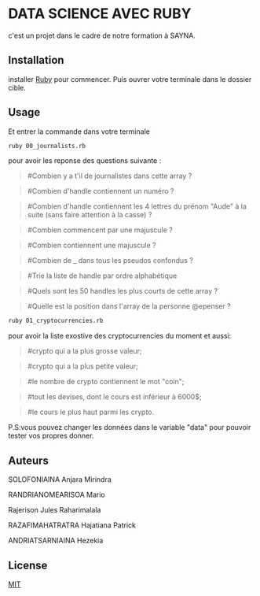 # DATA SCIENCE AVEC RUBY

c'est un projet dans le cadre de notre formation à SAYNA.

## Installation

installer  [Ruby](https://gorails.com/setup/ubuntu/20.04?fbclid=IwAR0z3XaidbXL3zknKRUTVLOGEobSBek4yDViT7AZvvO8PgO45FAxFlrGii0) pour commencer. Puis ouvrer votre terminale dans le dossier cible. 



## Usage
Et entrer la commande dans votre terminale
```bash
ruby 00_journalists.rb

```
pour avoir les reponse des questions suivante :
>#Combien y a t'il de journalistes dans cette array ?

>#Combien d'handle contiennent un numéro ?

>#Combien d'handle contiennent les 4 lettres du prénom "Aude" à la suite (sans faire attention à la casse) ?

>#Combien commencent par une majuscule ?

>#Combien contiennent une majuscule ?

>#Combien de _ dans tous les pseudos confondus ?

>#Trie la liste de handle par ordre alphabétique

>#Quels sont les 50 handles les plus courts de cette array ?

>#Quelle est la position dans l'array de la personne @epenser ?

```bash
ruby 01_cryptocurrencies.rb
```
pour avoir la liste exostive des cryptocurrencies du moment et aussi: 
>#crypto qui a la plus grosse valeur; 

>#crypto qui a la plus petite valeur;

>#le nombre de crypto contiennent le mot "coin";

>#tout les devises, dont le cours est inférieur à 6000$;

>#le cours le plus haut parmi les crypto.

P.S:vous pouvez changer les données dans le variable "data" pour pouvoir tester vos propres donner.

## Auteurs
SOLOFONIAINA Anjara Mirindra

RANDRIANOMEARISOA Mario

Rajerison Jules Raharimalala

RAZAFIMAHATRATRA Hajatiana Patrick

ANDRIATSARNIAINA Hezekia


## License
[MIT](https://choosealicense.com/licenses/mit/)
